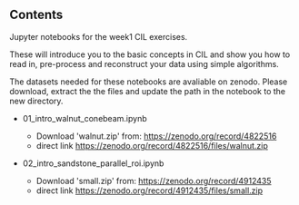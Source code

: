 ## Contents
Jupyter notebooks for the week1 CIL exercises.

These will introduce you to the basic concepts in CIL and show you how to read in, pre-process and reconstruct your data using simple algorithms.

The datasets needed for these notebooks are avaliable on zenodo. Please download, extract the the files and update the path in the notebook to the new directory.

 - 01_intro_walnut_conebeam.ipynb
   - Download 'walnut.zip' from: https://zenodo.org/record/4822516
   - direct link https://zenodo.org/record/4822516/files/walnut.zip

 - 02_intro_sandstone_parallel_roi.ipynb
   - Download 'small.zip' from: https://zenodo.org/record/4912435
   - direct link https://zenodo.org/record/4912435/files/small.zip
